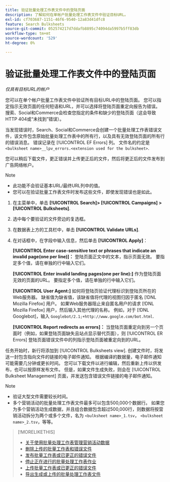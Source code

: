 ```yaml
---
title: 验证批量处理工作表文件中的登陆页面
description: 了解如何在单帐户批量处理工作表文件中验证目标URL。
exl-id: cf703687-1151-46f6-9540-12a83d41dfc8
feature: Search Bulksheets
source-git-commit: 052574217d7ddafb8895c74094da5997b5ff83db
workflow-type: tm+mt
source-wordcount: '529'
ht-degree: 0%

---
```


# 验证批量处理工作表文件中的登陆页面

*仅具有目标URL的帐户*

您可以在单个帐户批量工作表文件中验证所有目标URL中的登陆页面。 您可以指定指示无效页面的任何短语和URL，并可以选择将登陆页面重定向报告为错误。 搜索、Social和Commerce会检查您指定的条件和缺少的登陆页面（这会导致HTTP 404或“未找到”错误）。

当发现错误时，Search、Social和Commerce会创建一个批量处理工作表错误文件，该文件包含原始批量处理工作表中的所有行，以及具有无效登陆页面的所有行的错误消息。 错误记录在 [!UICONTROL EF Errors] 列。 文件名的约定是 `<bulksheet name>__lpv_errors.<extension used for the bulksheet>`.

您可以稍后下载文件，更正错误并上传更正后的文件，然后将更正后的文件发布到广告网络帐户。

>[!NOTE]
>
>* 此功能不会验证基本URL/最终URL列中的值。
>* 您可以在验证批量工作表文件时发布这些文件，即使发现错误也是如此。

1. 在主菜单中，单击 **[!UICONTROL Search]> [!UICONTROL Campaigns] >[!UICONTROL Bulksheets]**.

1. 选中每个要验证的文件旁边的复选框。

1. 在数据表上方的工具栏中，单击 **[!UICONTROL Validate URLs]**.

1. 在对话框中，在字段中输入信息，然后单击 **[!UICONTROL Apply]**：

   **[!UICONTROL Enter case-sensitive text or phrases that indicate an invalid page(one per line)]：** 登陆页面正文中的文本，指示页面无效。 要指定多个值，请在单独的行中输入它们。

   **[!UICONTROL Enter invalid landing pages(one per line):]** 作为登陆页面无效的页面的URL。 要指定多个值，请在单独的行中输入它们。

   **[!UICONTROL User Agent:]** 如何将登陆页验证代理标识到登陆页所在的Web服务器。 缺省值为缺省值，该缺省值将代理的视图归因于匿名 [!DNL Mozilla Firefox] 用户。 如果Web服务器阻止来自匿名用户的请求 [!DNL Mozilla Firefox] 用户，然后输入其他代理的名称。 例如，对于 [!DNL Googlebot]，输入 `Googlebot/2.1;+http://www.google.com/bot.html`.

   **[!UICONTROL Report redirects as errors]：** 当登陆页面重定向到另一个页面时（例如，如果登陆页面缺失且站点显示替代页面），则 [!UICONTROL ER Errors] 登陆页面错误文件中的列指示登陆页面被重定向到的URL。

任务开始时，新行将添加到 [!UICONTROL Bulksheets view]. 创建文件时，将发送一封包含指向文件的链接的电子邮件通知。 根据编译的数据量，电子邮件通知可能需要几分钟或更长时间。 您可以下载文件以进行编辑，然后重新上传以供发布，也可以按原样发布文件。 但是，如果文件生成失败，则会在 [!UICONTROL Bulksheet Management] 页面，并发送包含错误文件链接的电子邮件通知。

>[!NOTE]
>
>* 验证大型文件需要较长时间。
>* 多个营销活动的批量处理工作表文件最多可以包含500,000个数据行。 如果您为多个营销活动生成数据，并且组合数据包含超过500,000行，则数据将按营销活动拆分为两个或多个文件，名为 `<bulksheet name>_1.tsv`， `<bulksheet name>_2.tsv`，等等。

>[!MORELIKETHIS]
>
>* [关于使用批量处理工作表管理营销活动数据](bulksheet-about.md)
>* [删除上传的批量工作表和错误文件](bulksheet-delete.md)
>* [发布批量工作表或已更正的错误文件](bulksheet-post.md)
>* [停止正在进行的批量处理工作表作业](bulksheet-stop-job.md)
>* [上传批量工作表或已更正的错误文件](bulksheet-upload.md)
>* [导出生成或上传的批量处理工作表文件](bulksheet-export.md)
